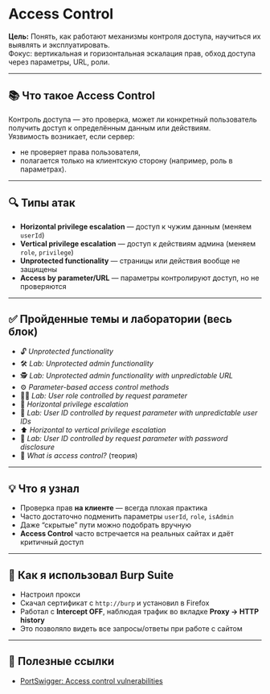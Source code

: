 # Access Control

**Цель:** Понять, как работают механизмы контроля доступа, научиться их выявлять и эксплуатировать.  
Фокус: вертикальная и горизонтальная эскалация прав, обход доступа через параметры, URL, роли.

---

## 📚 Что такое Access Control

Контроль доступа — это проверка, может ли конкретный пользователь получить доступ к определённым данным или действиям.  
Уязвимость возникает, если сервер:
- не проверяет права пользователя,
- полагается только на клиентскую сторону (например, роль в параметрах).

---

## 🔍 Типы атак

- **Horizontal privilege escalation** — доступ к чужим данным (меняем `userId`)
- **Vertical privilege escalation** — доступ к действиям админа (меняем `role`, `privilege`)
- **Unprotected functionality** — страницы или действия вообще не защищены
- **Access by parameter/URL** — параметры контролируют доступ, но не проверяются

---

## ✅ Пройденные темы и лаборатории (весь блок)

- 🔓 *Unprotected functionality*  
- 🛠️ *Lab: Unprotected admin functionality*  
- 🕵️ *Lab: Unprotected admin functionality with unpredictable URL*  
- ⚙️ *Parameter-based access control methods*  
- 🧑‍🔧 *Lab: User role controlled by request parameter*  
- 🔄 *Horizontal privilege escalation*  
- 👥 *Lab: User ID controlled by request parameter with unpredictable user IDs*  
- ⬆️ *Horizontal to vertical privilege escalation*  
- 🧾 *Lab: User ID controlled by request parameter with password disclosure*  
- 📘 *What is access control?* (теория)

---

## 💡 Что я узнал

- Проверка прав **на клиенте** — всегда плохая практика
- Часто достаточно подменить параметры `userId`, `role`, `isAdmin`
- Даже “скрытые” пути можно подобрать вручную
- **Access Control** часто встречается на реальных сайтах и даёт критичный доступ

---

## 🔧 Как я использовал Burp Suite

- Настроил прокси 
- Скачал сертификат с `http://burp` и установил в Firefox
- Работал с **Intercept OFF**, наблюдая трафик во вкладке **Proxy → HTTP history**
- Это позволяло видеть все запросы/ответы при работе с сайтом

---


## 🔗 Полезные ссылки

- [PortSwigger: Access control vulnerabilities](https://portswigger.net/web-security/access-control)
